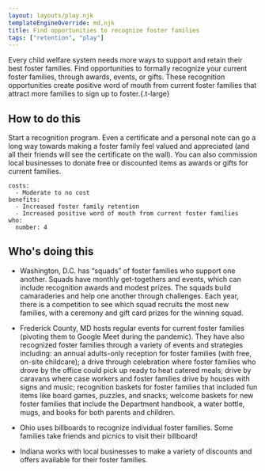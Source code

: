 ```yaml
---
layout: layouts/play.njk
templateEngineOverride: md,njk
title: Find opportunities to recognize foster families
tags: ["retention", "play"]
---
```


Every child welfare system needs more ways to support and retain their best foster families. Find opportunities to formally recognize your current foster families, through awards, events, or gifts. These recognition opportunities create positive word of mouth from current foster families that attract more families to sign up to foster.{.t-large}

## How to do this

Start a recognition program. Even a certificate and a personal note can go a long way towards making a foster family feel valued and appreciated (and all their friends will see the certificate on the wall). You can also commission local businesses to donate free or discounted items as awards or gifts for current families.

    costs:
      - Moderate to no cost
    benefits:
      - Increased foster family retention
      - Increased positive word of mouth from current foster families
    who:
      number: 4

## Who's doing this

* Washington, D.C. has “squads” of foster families who support one another. Squads have monthly get-togethers and events, which can include recognition awards and modest prizes. The squads build camaraderies and help one another through challenges. Each year, there is a competition to see which squad recruits the most new families, with a ceremony and gift card prizes for the winning squad.

* Frederick County, MD hosts regular events for current foster families (pivoting them to Google Meet during the pandemic). They have also recognized foster families through a variety of events and strategies including: an annual adults-only reception for foster families (with free, on-site childcare); a drive through celebration where foster families who drove by the office could pick up ready to heat catered meals; drive by caravans where case workers and foster families drive by houses with signs and music; recognition baskets for foster families that included fun items like board games, puzzles, and snacks; welcome baskets for new foster families that include the Department handbook, a water bottle, mugs, and books for both parents and children.

* Ohio uses billboards to recognize individual foster families. Some families take friends and picnics to visit their billboard!

* Indiana works with local businesses to make a variety of discounts and offers available for their foster families.